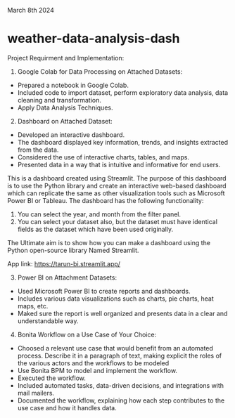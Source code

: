 March 8th 2024

# weather-data-analysis-dash

Project Requirment and Implementation:

1) Google Colab for Data Processing on Attached Datasets:
- Prepared a notebook in Google Colab.
- Included code to import dataset, perform exploratory data analysis, data cleaning and transformation.
- Apply Data Analysis Techniques.

2) Dashboard on Attached Dataset:
- Developed an interactive dashboard. 
- The dashboard displayed key information, trends, and insights extracted from the data.
- Considered the use of interactive charts, tables, and maps.
- Presented data in a way that is intuitive and informative for end users.

This is a dashboard created using Streamlit.
The purpose of this dashboard is to use the Python library and create an interactive web-based dashboard which can replicate the same as other visualization tools such as Microsoft Power BI or Tableau. 
The dashboard has the following functionality: 
1. You can select the year, and month from the filter panel.
2. You can select your dataset also, but the dataset must have identical fields as the dataset which have been used originally.

The Ultimate aim is to show how you can make a dashboard using the Python open-source library Named Streamlit. 

App link: https://tarun-bi.streamlit.app/


  
3) Power BI on Attachment Datasets:
- Used Microsoft Power BI to create reports and dashboards.
- Includes various data visualizations such as charts, pie charts, heat maps, etc.
- Maked sure the report is well organized and presents data in a clear and understandable way.
  
4) Bonita Workflow on a Use Case of Your Choice:
- Choosed a relevant use case that would benefit from an automated process. Describe it in a paragraph of text, making explicit the roles of the various actors and the workflows to be modeled
- Use Bonita BPM to model and implement the workflow.
- Executed the workflow.
- Included automated tasks, data-driven decisions, and integrations with mail mailers.
- Documented the workflow, explaining how each step contributes to the use case and how it handles data.






